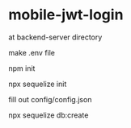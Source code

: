 # mobile-jwt-login

at backend-server directory

make .env file

npm init

npx sequelize init

fill out config/config.json 

npx sequelize db:create
